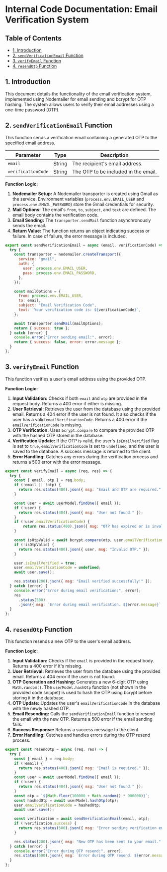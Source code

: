 # Internal Code Documentation: Email Verification System

## Table of Contents

* [1. Introduction](#1-introduction)
* [2. `sendVerificationEmail` Function](#2-sendverificationemail-function)
* [3. `verifyEmail` Function](#3-verifyemail-function)
* [4. `resendOtp` Function](#4-resendotp-function)


## 1. Introduction

This document details the functionality of the email verification system, implemented using Nodemailer for email sending and bcrypt for OTP hashing.  The system allows users to verify their email addresses using a one-time password (OTP).


## 2. `sendVerificationEmail` Function

This function sends a verification email containing a generated OTP to the specified email address.

| Parameter | Type | Description |
|---|---|---|
| `email` | String | The recipient's email address. |
| `verificationCode` | String | The OTP to be included in the email. |

**Function Logic:**

1. **Nodemailer Setup:** A Nodemailer transporter is created using Gmail as the service.  Environment variables (`process.env.EMAIL_USER` and `process.env.EMAIL_PASSWORD`) store the Gmail credentials for security.
2. **Mail Options:**  The email's `from`, `to`, `subject`, and `text` are defined.  The email body contains the verification code.
3. **Email Sending:** The `transporter.sendMail` function asynchronously sends the email.
4. **Return Value:** The function returns an object indicating success or failure.  In case of failure, the error message is included.


```javascript
export const sendVerificationEmail = async (email, verificationCode) => {
  try {
    const transporter = nodemailer.createTransport({
      service: "gmail",
      auth: {
        user: process.env.EMAIL_USER,
        pass: process.env.EMAIL_PASSWORD,
      },
    });

    const mailOptions = {
      from: process.env.EMAIL_USER,
      to: email,
      subject: "Email Verification Code",
      text: `Your verification code is: ${verificationCode}`,
    };

    await transporter.sendMail(mailOptions);
    return { success: true };
  } catch (error) {
    console.error("Error sending email:", error);
    return { success: false, error: error.message };
  }
};
```


## 3. `verifyEmail` Function

This function verifies a user's email address using the provided OTP.

**Function Logic:**

1. **Input Validation:** Checks if both `email` and `otp` are provided in the request body. Returns a 400 error if either is missing.
2. **User Retrieval:**  Retrieves the user from the database using the provided email. Returns a 404 error if the user is not found.  It also checks if the user has a valid `emailVerificationCode`. Returns a 400 error if the `emailVerificationCode` is missing.
3. **OTP Verification:** Uses `bcrypt.compare` to compare the provided OTP with the hashed OTP stored in the database.
4. **Verification Update:** If the OTP is valid, the user's `isEmailVerified` flag is set to `true`,  `emailVerificationCode` is set to `undefined`, and the user is saved to the database. A success message is returned to the client.
5. **Error Handling:** Catches any errors during the verification process and returns a 500 error with the error message.


```javascript
export const verifyEmail = async (req, res) => {
  try {
    const { email, otp } = req.body;
    if (!email || !otp) {
      return res.status(400).json({ msg: "Email and OTP are required." });
    }

    const user = await userModel.findOne({ email });
    if (!user) {
      return res.status(404).json({ msg: "User not found." });
    }
    if (!user.emailVerificationCode) {
        return res.status(400).json({ msg: "OTP has expired or is invalid." });
    }

    const isOtpValid = await bcrypt.compare(otp, user.emailVerificationCode);
    if (!isOtpValid) {
      return res.status(400).json({ user, msg: "Invalid OTP." });
    }

    user.isEmailVerified = true;
    user.emailVerificationCode = undefined;
    await user.save();

    res.status(200).json({ msg: "Email verified successfully!" });
  } catch (error) {
    console.error("Error during email verification:", error);
    res
      .status(500)
      .json({ msg: `Error during email verification. ${error.message}` });
  }
};
```


## 4. `resendOtp` Function

This function resends a new OTP to the user's email address.

**Function Logic:**

1. **Input Validation:** Checks if the `email` is provided in the request body. Returns a 400 error if it's missing.
2. **User Retrieval:** Retrieves the user from the database using the provided email. Returns a 404 error if the user is not found.
3. **OTP Generation and Hashing:** Generates a new 6-digit OTP using `Math.random()`. The `userModel.hashOtp` function (not shown in the provided code snippet) is used to hash the OTP using bcrypt before storing it in the database.
4. **OTP Update:** Updates the user's `emailVerificationCode` in the database with the newly hashed OTP.
5. **Email Resending:** Calls the `sendVerificationEmail` function to resend the email with the new OTP.  Returns a 500 error if the email sending fails.
6. **Success Response:** Returns a success message to the client.
7. **Error Handling:** Catches and handles errors during the OTP resend process.


```javascript
export const resendOtp = async (req, res) => {
  try {
    const { email } = req.body;
    if (!email) {
      return res.status(400).json({ msg: "Email is required." });
    }
    const user = await userModel.findOne({ email });
    if (!user) {
      return res.status(404).json({ msg: "User not found." });
    }
    const otp = `${Math.floor(100000 + Math.random() * 900000)}`;
    const hashedOtp = await userModel.hashOtp(otp);
    user.emailVerificationCode = hashedOtp;
    await user.save();

    const verification = await sendVerificationEmail(email, otp);
    if (!verification.success) {
      return res.status(500).json({ msg: "Error sending verification email." });
    }

    res.status(200).json({ msg: "New OTP has been sent to your email." });
  } catch (error) {
    console.error("Error during OTP resend:", error);
    res.status(500).json({ msg: `Error during OTP resend. ${error.message}` });
  }
};
```
